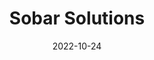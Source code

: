 ---
# Leave the homepage title empty to use the site title
title: Sobar Solutions
date: 2022-10-24
type: landing

sections:
  - block: hero
    content:
      title: |
        Sob*e*r Solutions in Data Engineering and AI
      image:
        filename: welcome.jpg
      text: |
        <br>
        
        London-based Sobar Solutions is an artel of scientists and AI engineers. We organised while working together as AI researchers at a major banking institution. We consult businesses, NGOs and science groups, providing Data Science and AI solutions. We are: Dr Artur Sokolovsky and Dr Philipp Bartel.
  
  - block: collection
    content:
      title: Latest News
      subtitle:
      text:
      count: 5
      filters:
        author: ''
        category: ''
        exclude_featured: false
        publication_type: ''
        tag: ''
      offset: 0
      order: desc
      page_type: post
    design:
      view: card
      columns: '1'
  
  - block: markdown
    content:
      title:
      subtitle: ''
      text:
    design:
      columns: '1'
      background:
        image: 
          filename: coders.jpg
          filters:
            brightness: 1
          parallax: false
          position: center
          size: cover
          text_color_light: true
      spacing:
        padding: ['20px', '0', '20px', '0']
      css_class: fullscreen
  
  - block: markdown
    content:
      title:
      subtitle:
      text: |
        {{% cta cta_link="./people/" cta_text="Meet the team →" %}}
    design:
      columns: '1'
---